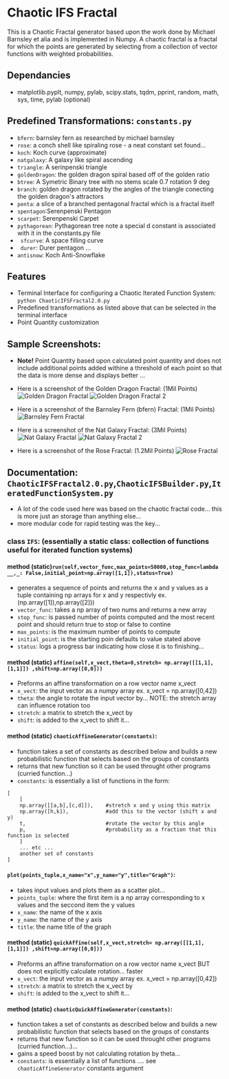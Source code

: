 # Chaotic IFS Fractal
This is a Chaotic Fractal generator based upon the work done by Michael Barnsley et alia
and is implemented in Numpy. A chaotic fractal is a fractal for which the points are generated by selecting from
a collection of vector functions with weighted probabilities. 

## Dependancies 
+ matplotlib.pyplt, numpy, pylab, scipy.stats, tqdm, pprint, random, math, sys, time, pylab (optional)

## Predefined Transformations: ```constants.py```
+ ```bfern```: barnsley fern as researched by michael barnsley
+ ```rose```: a conch shell like spiraling rose - a neat constant set found...
+ ```koch```: Koch curve (approximate)
+ ```natgalaxy```: A galaxy like spiral ascending
+ ```triangle```: A serinpenski triangle
+ ```goldenDragon```: the golden dragon spiral based off of the golden ratio
+ ```btree```: A Symetric Binary tree with no stems scale 0.7 rotation 9 deg
+ ```branch```: golden dragon rotated by the angles of the triangle conecting the golden dragon's attractors
+ ```penta```: a slice of a branched pentagonal fractal which is a fractal itself
+ ```spentagon```:Serenpenski Pentagon
+ ```scarpet```: Serenpenski Carpet
+ ```pythagorean```: Pythagorean tree note a special d constant is associated with it in the constants.py file
+ ``` sfcurve```: A space filling curve
+ ``` durer```: Durer pentagon ... 
+ ```antisnow```: Koch Anti-Snowflake
## Features
+ Terminal Interface for configuring a Chaotic Iterated Function System: ```python ChaoticIFSFractal2.0.py```
+ Predefined transformations as listed above that can be selected in the terminal interface
+ Point Quantity customization

## Sample Screenshots:
+ **Note!** Point Quantity based upon calculated point quantity and does not include additional points added withine a threshold of each point so that the data is more dense and displays better ...

+ Here is a screenshot of the Golden Dragon Fractal: (1Mil Points) 
![Golden Dragon Fractal](https://raw.githubusercontent.com/Michael-Naguib/Chaotic-IFS-Fractal/master/screenshots/gd1.PNG "Golden Dragon") 
![Golden Dragon Fractal 2](https://raw.githubusercontent.com/Michael-Naguib/Chaotic-IFS-Fractal/master/screenshots/gd2.PNG "Golden Dragon 2") 
+ Here is a screenshot of the Barnsley Fern (bfern) Fractal: (1Mil Points) 
![Barnsley Fern Fractal](https://raw.githubusercontent.com/Michael-Naguib/Chaotic-IFS-Fractal/master/screenshots/bf1.PNG "Barnsley Fern") 
+ Here is a screenshot of the Nat Galaxy Fractal: (3Mil Points) 
![Nat Galaxy Fractal](https://raw.githubusercontent.com/Michael-Naguib/Chaotic-IFS-Fractal/master/screenshots/ng1.PNG "Nat Galaxy") 
![Nat Galaxy Fractal 2 ](https://raw.githubusercontent.com/Michael-Naguib/Chaotic-IFS-Fractal/master/screenshots/ng2.PNG "Nat Galaxy 2") 
+ Here is a screenshot of the Rose Fractal: (1.2Mil Points) 
![Rose Fractal](https://raw.githubusercontent.com/Michael-Naguib/Chaotic-IFS-Fractal/master/screenshots/r1.PNG "Rose") 

## Documentation: ```ChaoticIFSFractal2.0.py```,```ChaoticIFSBuilder.py```,```IteratedFunctionSystem.py```
- A lot of the code used here was based on the chaotic fractal code... this is more just an storage than anything else...
- more modular code for rapid testing was the key...
### class ```IFS```: (essentially a static class: collection of functions useful for iterated function systems)
#### method (static)```run(self,vector_func,max_points=50000,stop_func=lambda __,_: False,initial_point=np.array([1,1]),status=True)```
- generates a sequence of points and returns the x and y values as a tuple containing np arrays for x and y respectivly ex. (np.array([1]),np.array([2]))
- ```vector_func```: takes a np array of two nums and returns a new array 
- ```stop_func```: is passed number of points computed and the most recent point and should return true to stop or false to contine
- ```max_points```: is the maximum number of points to compute
- ```initial_point```: is the starting poin defaults to value stated above
- ```status```: logs a progress bar indicating how close it is to finishing...
#### method (static) ```affine(self,x_vect,theta=0,stretch= np.array([[1,1],[1,1]]) ,shift=np.array([0,0]))```
- Preforms an affine transformation on a row vector name x_vect
- ```x_vect```: the input vector as a numpy array ex. x_vect = np.array([0,42])
- ```theta```: the angle to rotate the input vector by... NOTE: the stretch array can influence rotation too
- ```stretch```: a matrix to stretch the x_vect by
- ```shift```: is added to the x_vect to shift it...
#### method (static) ```chaoticAffineGenerator(constants)```:
- function takes a set of constants as described below and builds a new probabilistic function that selects based on the groups of constants
- returns that new function so it can be used throught other programs (curried function...)
- ```constants```: is essentially a list of functions in the form: 
```
[
    [
    np.array([[a,b],[c,d]]),    #stretch x and y using this matrix
    np.array([h,k]),            #add this to the vector (shift x and y)
    t,                          #rotate the vector by this angle
    p,                          #probability as a fraction that this function is selected
    ]
    ... etc ...
    another set of constants
]
```
#### ```plot(points_tuple,x_name="x",y_name="y",title="Graph")```:
- takes input values and plots them as a scatter plot...
- ```points_tuple```: where the first item is a np array corresponding to x values and the seccond item the y values 
- ```x_name```: the name of the x axis
- ```y_name```: the name of the y axis
- ```title```: the name title of the graph
#### method (static) ```quickAffine(self,x_vect,stretch= np.array([[1,1],[1,1]]) ,shift=np.array([0,0]))```
- Preforms an affine transformation on a row vector name x_vect BUT does not explicitly calculate rotation... faster
- ```x_vect```: the input vector as a numpy array ex. x_vect = np.array([0,42])
- ```stretch```: a matrix to stretch the x_vect by
- ```shift```: is added to the x_vect to shift it...
#### method (static) ```chaoticQuickAffineGenerator(constants)```:
- function takes a set of constants as described below and builds a new probabilistic function that selects based on the groups of constants
- returns that new function so it can be used throught other programs (curried function...)...
- gains a speed boost by not calculating rotation by theta...
- ```constants```: is essentially a list of functions .... see ```chaoticAffineGenerator``` constants argument
